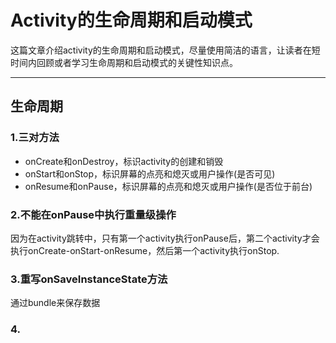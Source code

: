 # Activity的生命周期和启动模式
这篇文章介绍activity的生命周期和启动模式，尽量使用简洁的语言，让读者在短时间内回顾或者学习生命周期和启动模式的关键性知识点。

----------------------------
## 生命周期
### 1.三对方法
- onCreate和onDestroy，标识activity的创建和销毁
- onStart和onStop，标识屏幕的点亮和熄灭或用户操作(是否可见)
- onResume和onPause，标识屏幕的点亮和熄灭或用户操作(是否位于前台)

### 2.不能在onPause中执行重量级操作
因为在activity跳转中，只有第一个activity执行onPause后，第二个activity才会执行onCreate-onStart-onResume，然后第一个activity执行onStop.

### 3.重写onSaveInstanceState方法
通过bundle来保存数据

### 4.


